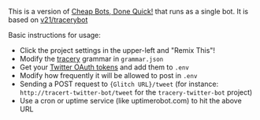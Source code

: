 This is a version of [Cheap Bots, Done Quick!](http://cheapbotsdonequick.com/) that runs as a single bot. It is based on [v21/tracerybot](http://github.com/v21/tracerybot)

Basic instructions for usage:
- Click the project settings in the upper-left and "Remix This"!
- Modify the [tracery](http://www.crystalcodepalace.com/traceryTut.html) grammar in `grammar.json`
- Get your [Twitter OAuth tokens](http://botwiki.org/tutorials/how-to-create-a-twitter-app ) and add them to `.env` 
- Modify how frequently it will be allowed to post in `.env`
- Sending a POST request to `{Glitch URL}/tweet` (for instance: `http://tracert-twitter-bot/tweet` for the `tracery-twitter-bot` project)
- Use a cron or uptime service (like uptimerobot.com) to hit the above URL